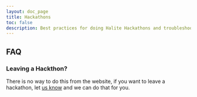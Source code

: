 ```yaml
---
layout: doc_page
title: Hackathons
toc: false
description: Best practices for doing Halite Hackathons and troubleshooting information.
---
```



## FAQ

### Leaving a Hackthon?

There is no way to do this from the website, if you want to leave a hackathon, let [us know](mailto:halite@halite.io) and we can do that for you.